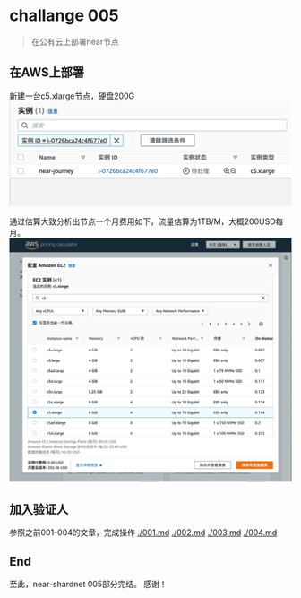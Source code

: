 # challange 005

> 在公有云上部署near节点

## 在AWS上部署

新建一台c5.xlarge节点，硬盘200G
![新建节点](img/001-04.png)

通过估算大致分析出节点一个月费用如下，流量估算为1TB/M，大概200USD每月。
![新建节点](img/005-01.png)

## 加入验证人

参照之前001-004的文章，完成操作
[./001.md](./001.md)
[./002.md](./002.md)
[./003.md](./003.md)
[./004.md](./004.md)

## End

至此，near-shardnet 005部分完结。
感谢！
